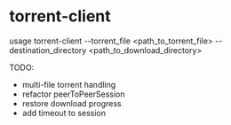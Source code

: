 # torrent-client

usage torrent-client --torrent_file <path_to_torrent_file> --destination_directory <path_to_download_directory>

TODO:

* multi-file torrent handling
* refactor peerToPeerSession
* restore download progress
* add timeout to session
